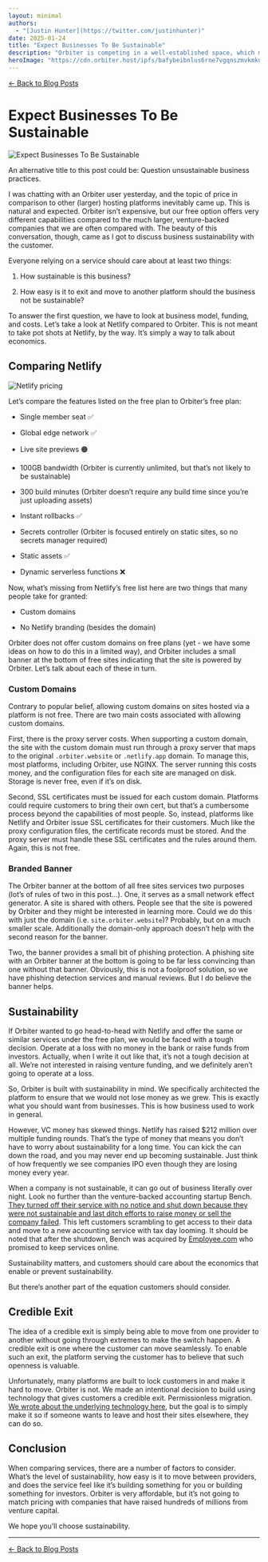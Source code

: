 ```yaml
---
layout: minimal
authors:
  - "[Justin Hunter](https://twitter.com/justinhunter)"
date: 2025-01-24
title: "Expect Businesses To Be Sustainable"
description: "Orbiter is competing in a well-established space, which means we have to be affordable while maintaining sustainability."
heroImage: "https://cdn.orbiter.host/ipfs/bafybeibnlus6rne7vgqnszmvkmkuvkfhlcdakxgpjvvrqlt2cy667xbium?img-width=750"
---
```


[← Back to Blog Posts](/blog)

# Expect Businesses To Be Sustainable

![Expect Businesses To Be Sustainable](https://cdn.orbiter.host/ipfs/bafybeibnlus6rne7vgqnszmvkmkuvkfhlcdakxgpjvvrqlt2cy667xbium?img-width=750)

An alternative title to this post could be: Question unsustainable business practices.

I was chatting with an Orbiter user yesterday, and the topic of price in comparison to other (larger) hosting platforms inevitably came up. This is natural and expected. Orbiter isn’t expensive, but our free option offers very different capabilities compared to the much larger, venture-backed companies that we are often compared with. The beauty of this conversation, though, came as I got to discuss business sustainability with the customer.

Everyone relying on a service should care about at least two things:

1.  How sustainable is this business?

2.  How easy is it to exit and move to another platform should the business not be sustainable?


To answer the first question, we have to look at business model, funding, and costs. Let’s take a look at Netlify compared to Orbiter. This is not meant to take pot shots at Netlify, by the way. It’s simply a way to talk about economics.

## Comparing Netlify

![Netlify pricing](https://cdn.orbiter.host/ipfs/bafybeiaaadlrx4jrnir5lnltqplb4fklcczqxgudnemqtqt3ycn7tisiiy)

Let’s compare the features listed on the free plan to Orbiter’s free plan:

*   Single member seat ✅

*   Global edge network ✅

*   Live site previews 🟠

*   100GB bandwidth (Orbiter is currently unlimited, but that’s not likely to be sustainable)

*   300 build minutes (Orbiter doesn’t require any build time since you’re just uploading assets)

*   Instant rollbacks ✅

*   Secrets controller (Orbiter is focused entirely on static sites, so no secrets manager required)

*   Static assets ✅

*   Dynamic serverless functions ❌


Now, what’s missing from Netlify’s free list here are two things that many people take for granted:

*   Custom domains

*   No Netlify branding (besides the domain)


Orbiter does not offer custom domains on free plans (yet - we have some ideas on how to do this in a limited way), and Orbiter includes a small banner at the bottom of free sites indicating that the site is powered by Orbiter. Let’s talk about each of these in turn.

### Custom Domains

Contrary to popular belief, allowing custom domains on sites hosted via a platform is not free. There are two main costs associated with allowing custom domains.

First, there is the proxy server costs. When supporting a custom domain, the site with the custom domain must run through a proxy server that maps to the original `.orbiter.website` or `.netlify.app` domain. To manage this, most platforms, including Orbiter, use NGINX. The server running this costs money, and the configuration files for each site are managed on disk. Storage is never free, even if it’s on disk.

Second, SSL certificates must be issued for each custom domain. Platforms could require customers to bring their own cert, but that’s a cumbersome process beyond the capabilities of most people. So, instead, platforms like Netlify and Orbiter issue SSL certificates for their customers. Much like the proxy configuration files, the certificate records must be stored. And the proxy server must handle these SSL certificates and the rules around them. Again, this is not free.

### Branded Banner

The Orbiter banner at the bottom of all free sites services two purposes (lot’s of rules of two in this post…). One, it serves as a small network effect generator. A site is shared with others. People see that the site is powered by Orbiter and they might be interested in learning more. Could we do this with just the domain (i.e. `site.orbiter.website`)? Probably, but on a much smaller scale. Additionally the domain-only approach doesn’t help with the second reason for the banner.

Two, the banner provides a small bit of phishing protection. A phishing site with an Orbiter banner at the bottom is going to be far less convincing than one without that banner. Obviously, this is not a foolproof solution, so we have phishing detection services and manual reviews. But I do believe the banner helps.

## Sustainability

If Orbiter wanted to go head-to-head with Netlify and offer the same or similar services under the free plan, we would be faced with a tough decision. Operate at a loss with no money in the bank or raise funds from investors. Actually, when I write it out like that, it’s not a tough decision at all. We’re not interested in raising venture funding, and we definitely aren’t going to operate at a loss.

So, Orbiter is built with sustainability in mind. We specifically architected the platform to ensure that we would not lose money as we grew. This is exactly what you should want from businesses. This is how business used to work in general.

However, VC money has skewed things. Netlify has raised $212 million over multiple funding rounds. That’s the type of money that means you don’t have to worry about sustainability for a long time. You can kick the can down the road, and you may never end up becoming sustainable. Just think of how frequently we see companies IPO even though they are losing money every year.

When a company is not sustainable, it can go out of business literally over night. Look no further than the venture-backed accounting startup Bench. [They turned off their service with no notice and shut down because they were not sustainable and last ditch efforts to raise money or sell the company failed](https://techcrunch.com/2025/01/03/inside-the-wild-fall-and-last-minute-revival-of-bench-the-vc-backed-accounting-startup-that-imploded-over-the-holidays/). This left customers scrambling to get access to their data and move to a new accounting service with tax day looming. It should be noted that after the shutdown, Bench was acquired by [Employee.com](http://Employee.com) who promised to keep services online.

Sustainability matters, and customers should care about the economics that enable or prevent sustainability.

But there’s another part of the equation customers should consider.

## Credible Exit

The idea of a credible exit is simply being able to move from one provider to another without going through extremes to make the switch happen. A credible exit is one where the customer can move seamlessly. To enable such an exit, the platform serving the customer has to believe that such openness is valuable.

Unfortunately, many platforms are built to lock customers in and make it hard to move. Orbiter is not. We made an intentional decision to build using technology that gives customers a credible exit. Permissionless migration. [We wrote about the underlying technology here](https://orbiter.host/blog/how-we-use-blockchain-behind-the-scenes), but the goal is to simply make it so if someone wants to leave and host their sites elsewhere, they can do so.

## Conclusion

When comparing services, there are a number of factors to consider. What’s the level of sustainability, how easy is it to move between providers, and does the service feel like it’s building something for you or building something for investors. Orbiter is very affordable, but it’s not going to match pricing with companies that have raised hundreds of millions from venture capital.

We hope you’ll choose sustainability.

---

[← Back to Blog Posts](/blog)
